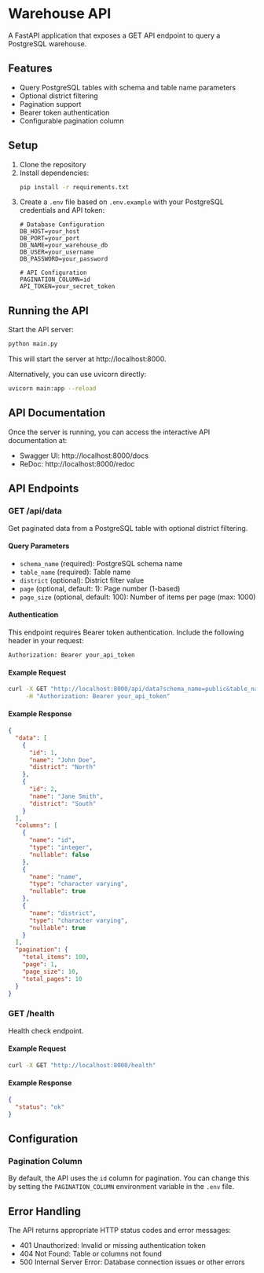 # Warehouse API

A FastAPI application that exposes a GET API endpoint to query a PostgreSQL warehouse.

## Features

- Query PostgreSQL tables with schema and table name parameters
- Optional district filtering
- Pagination support
- Bearer token authentication
- Configurable pagination column

## Setup

1. Clone the repository
2. Install dependencies:
   ```bash
   pip install -r requirements.txt
   ```
3. Create a `.env` file based on `.env.example` with your PostgreSQL credentials and API token:
   ```
   # Database Configuration
   DB_HOST=your_host
   DB_PORT=your_port
   DB_NAME=your_warehouse_db
   DB_USER=your_username
   DB_PASSWORD=your_password

   # API Configuration
   PAGINATION_COLUMN=id
   API_TOKEN=your_secret_token
   ```

## Running the API

Start the API server:

```bash
python main.py
```

This will start the server at http://localhost:8000.

Alternatively, you can use uvicorn directly:

```bash
uvicorn main:app --reload
```

## API Documentation

Once the server is running, you can access the interactive API documentation at:

- Swagger UI: http://localhost:8000/docs
- ReDoc: http://localhost:8000/redoc

## API Endpoints

### GET /api/data

Get paginated data from a PostgreSQL table with optional district filtering.

#### Query Parameters

- `schema_name` (required): PostgreSQL schema name
- `table_name` (required): Table name
- `district` (optional): District filter value
- `page` (optional, default: 1): Page number (1-based)
- `page_size` (optional, default: 100): Number of items per page (max: 1000)

#### Authentication

This endpoint requires Bearer token authentication. Include the following header in your request:

```
Authorization: Bearer your_api_token
```

#### Example Request

```bash
curl -X GET "http://localhost:8000/api/data?schema_name=public&table_name=users&page=1&page_size=10" \
     -H "Authorization: Bearer your_api_token"
```

#### Example Response

```json
{
  "data": [
    {
      "id": 1,
      "name": "John Doe",
      "district": "North"
    },
    {
      "id": 2,
      "name": "Jane Smith",
      "district": "South"
    }
  ],
  "columns": [
    {
      "name": "id",
      "type": "integer",
      "nullable": false
    },
    {
      "name": "name",
      "type": "character varying",
      "nullable": true
    },
    {
      "name": "district",
      "type": "character varying",
      "nullable": true
    }
  ],
  "pagination": {
    "total_items": 100,
    "page": 1,
    "page_size": 10,
    "total_pages": 10
  }
}
```

### GET /health

Health check endpoint.

#### Example Request

```bash
curl -X GET "http://localhost:8000/health"
```

#### Example Response

```json
{
  "status": "ok"
}
```

## Configuration

### Pagination Column

By default, the API uses the `id` column for pagination. You can change this by setting the `PAGINATION_COLUMN` environment variable in the `.env` file.

## Error Handling

The API returns appropriate HTTP status codes and error messages:

- 401 Unauthorized: Invalid or missing authentication token
- 404 Not Found: Table or columns not found
- 500 Internal Server Error: Database connection issues or other errors
